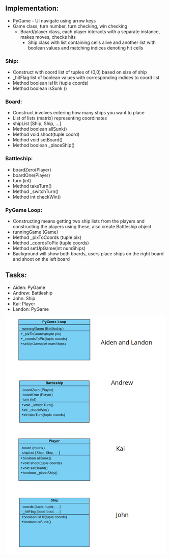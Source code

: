 ## Implementation:
- PyGame - UI navigate using arrow keys
- Game class, turn number, turn checking, win checking
  - Board/player class, each player interacts with a separate instance, makes moves, checks hits
    - Ship class with list containing cells alive and another list with boolean values and matching indices denoting hit cells
### Ship: 
- Construct with coord list of tuples of (0,0) based on size of ship
- _hitFlag list of boolean values with corresponding indices to coord list
- Method boolean isHit (tuple coords)
- Method boolean isSunk ()
### Board:
- Construct involves entering how many ships you want to place
- List of lists (matrix) representing coordinates
- shipList [Ship, Ship, …]
- Method boolean allSunk()
- Method void shoot(tuple coord)
- Method void setBoard()
- Method boolean _placeShip()
### Battleship:
- boardZero(Player)
- boardOne(Player)
- turn (int)
- Method takeTurn()
- Method _switchTurn()
- Method int checkWin()
### PyGame Loop:
- Constructing means getting two ship lists from the players and constructing the players using these, also create Battleship object
- runningGame (Game)
- Method _pixToCoords (tuple pix)
- Method _coordsToPix (tuple coords)
- Method setUpGame(int numShips)
- Background will show both boards, users place ships on the right board and shoot on the left board
## Tasks:
- Aiden: PyGame
- Andrew: Battleship
- John: Ship
- Kai: Player
- Landon: PyGame

![alt text](https://github.com/JohnDNewman/EECS_581_project_1/blob/main/documentation/Original%20class%20outline.png?raw=true)
